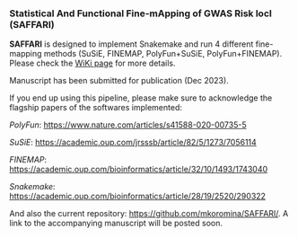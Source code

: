 ### Statistical And Functional Fine-mApping of GWAS Risk locI (SAFFARI) 

**SAFFARI** is designed to implement Snakemake and run 4 different fine-mapping methods (SuSiE, FINEMAP, PolyFun+SuSiE, PolyFun+FINEMAP).
Please check the [WiKi page](https://github.com/mkoromina/SAFFARI/wiki) for more details.

Manuscript has been submitted for publication (Dec 2023).

If you end up using this pipeline, please make sure to acknowledge the flagship papers of the softwares implemented:

*PolyFun*: https://www.nature.com/articles/s41588-020-00735-5

*SuSiE*: https://academic.oup.com/jrsssb/article/82/5/1273/7056114

*FINEMAP*: https://academic.oup.com/bioinformatics/article/32/10/1493/1743040

*Snakemake*: https://academic.oup.com/bioinformatics/article/28/19/2520/290322

And also the current repository: https://github.com/mkoromina/SAFFARI/. A link to the accompanying manuscript will be posted soon.
